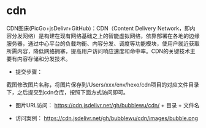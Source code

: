# cdn
CDN图床(PicGo+jsDelivr+GitHub)：CDN（Content Delivery Network，即内容分发网络）是构建在现有网络基础之上的智能虚拟网络，依靠部署在各地的边缘服务器，通过中心平台的负载均衡、内容分发、调度等功能模块，使用户就近获取所需内容，降低网络拥塞，提高用户访问响应速度和命中率。CDN的关键技术主要有内容存储和分发技术。

- 提交步骤：

截图修改图片名称，将图片保存到/Users/xxx/env/hexo/cdn项目的对应文件目录下，之后提交到cdn仓库，按照下面方式访问即可。

- 图片URL访问：
https://cdn.jsdelivr.net/gh/bubblewu/cdn/ + 目录 + 文件名

- 访问案例：
https://cdn.jsdelivr.net/gh/bubblewu/cdn/images/bubble.png
